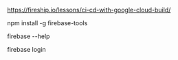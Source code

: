 https://fireship.io/lessons/ci-cd-with-google-cloud-build/

npm install -g firebase-tools

firebase --help

firebase login